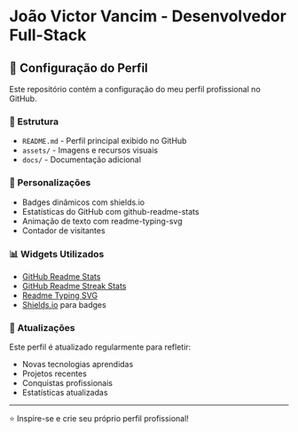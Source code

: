 # João Victor Vancim - Desenvolvedor Full-Stack

## 🔧 Configuração do Perfil

Este repositório contém a configuração do meu perfil profissional no GitHub.

### 📁 Estrutura

- `README.md` - Perfil principal exibido no GitHub
- `assets/` - Imagens e recursos visuais
- `docs/` - Documentação adicional

### 🎨 Personalizações

- Badges dinâmicos com shields.io
- Estatísticas do GitHub com github-readme-stats
- Animação de texto com readme-typing-svg
- Contador de visitantes

### 📊 Widgets Utilizados

- [GitHub Readme Stats](https://github.com/anuraghazra/github-readme-stats)
- [GitHub Readme Streak Stats](https://github.com/DenverCoder1/github-readme-streak-stats)
- [Readme Typing SVG](https://github.com/DenverCoder1/readme-typing-svg)
- [Shields.io](https://shields.io) para badges

### 🔄 Atualizações

Este perfil é atualizado regularmente para refletir:

- Novas tecnologias aprendidas
- Projetos recentes
- Conquistas profissionais
- Estatísticas atualizadas

---

⭐ Inspire-se e crie seu próprio perfil profissional!
